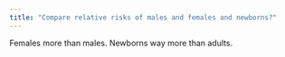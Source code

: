 ```yaml
---
title: "Compare relative risks of males and females and newborns?"
---
```

Females more than males. Newborns way more than adults.

